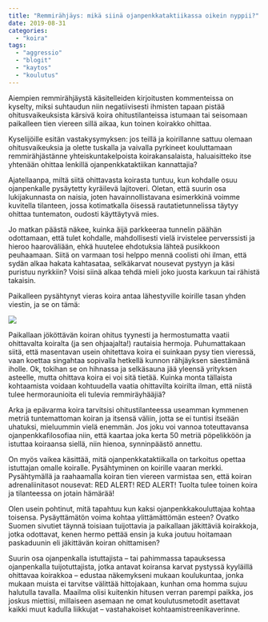 ```yaml
---
title: "Remmirähjäys: mikä siinä ojanpenkkataktiikassa oikein nyppii?"
date: 2019-08-31
categories: 
  - "koira"
tags: 
  - "aggressio"
  - "blogit"
  - "kaytos"
  - "koulutus"
---
```


Aiempien remmirähjäystä käsitelleiden kirjoitusten kommenteissa on kyselty, miksi suhtaudun niin negatiivisesti ihmisten tapaan pistää ohitusvaikeuksista kärsivä koira ohitustilanteissa istumaan tai seisomaan paikalleen tien viereen sillä aikaa, kun toinen koirakko ohittaa.

<!--more-->

Kyselijöille esitän vastakysymyksen: jos teillä ja koirillanne sattuu olemaan ohitusvaikeuksia ja olette tuskalla ja vaivalla pyrkineet kouluttamaan remmirähjästänne yhteiskuntakelpoista koirakansalaista, haluaisitteko itse yhtenään ohittaa lenkillä ojanpenkkataktiikan kannattajia?

Ajatellaanpa, miltä siitä ohittavasta koirasta tuntuu, kun kohdalle osuu ojanpenkalle pysäytetty kyräilevä lajitoveri. Oletan, että suurin osa lukijakunnasta on naisia, joten havainnollistavana esimerkkinä voimme kuvitella tilanteen, jossa kotimatkalla öisessä rautatietunnelissa täytyy ohittaa tuntematon, oudosti käyttäytyvä mies.

Jo matkan päästä näkee, kuinka äijä parkkeeraa tunnelin päähän odottamaan, että tulet kohdalle, mahdollisesti vielä irvistelee perverssisti ja hieroo haaroväliään, ehkä huutelee ehdotuksia lähteä pusikkoon peuhaamaan. Siitä on varmaan tosi helppo mennä coolisti ohi ilman, että sydän alkaa hakata kahtasataa, selkäkarvat nousevat pystyyn ja käsi puristuu nyrkkiin? Voisi siinä alkaa tehdä mieli joko juosta karkuun tai rähistä takaisin.

Paikalleen pysähtynyt vieras koira antaa lähestyville koirille tasan yhden viestin, ja se on tämä:

![](images/you_shall_not_pass-250x250.jpg)

Paikallaan jököttävän koiran ohitus tyynesti ja hermostumatta vaatii ohittavalta koiralta (ja sen ohjaajalta!) rautaisia hermoja. Puhumattakaan siitä, että masentavan usein ohitettava koira ei suinkaan pysy tien vieressä, vaan koettaa singahtaa sopivalla hetkellä kunnon rähjäyksen säestämänä iholle. Ok, tokihan se on hihnassa ja selkäsauna jää yleensä yrityksen asteelle, mutta ohittava koira ei voi sitä tietää. Kuinka monta tällaista kohtaamista voidaan kohtuudella vaatia ohittavilta koirilta ilman, että niistä tulee hermoraunioita eli tulevia remmiräyhääjiä?

Arka ja epävarma koira tarvitsisi ohitustilanteessa useamman kymmenen metriä tuntemattoman koiran ja itsensä väliin, jotta se ei tuntisi itseään uhatuksi, mieluummin vielä enemmän. Jos joku voi vannoa toteuttavansa ojanpenkkafilosofiaa niin, että kaartaa joka kerta 50 metriä pöpelikköön ja istuttaa koiraansa siellä, niin hienoa, synninpäästö annettu.

On myös vaikea käsittää, mitä ojanpenkkataktiikalla on tarkoitus opettaa istuttajan omalle koiralle. Pysähtyminen on koirille vaaran merkki. Pysähtymällä ja raahaamalla koiran tien viereen varmistaa sen, että koiran adrenaliinitasot nousevat: RED ALERT! RED ALERT! Tuolta tulee toinen koira ja tilanteessa on jotain hämärää!

Olen usein pohtinut, mitä tapahtuu kun kaksi ojanpenkkakouluttajaa kohtaa toisensa. Pysäyttämätön voima kohtaa ylittämättömän esteen? Ovatko Suomen sivutiet täynnä toisiaan tuijottavia ja paikallaan jäkittäviä koirakkoja, jotka odottavat, kenen hermo pettää ensin ja kuka joutuu hoitamaan paskaduunin eli jäkittävän koiran ohittamisen?

Suurin osa ojanpenkalla istuttajista – tai pahimmassa tapauksessa ojanpenkalla tuijotuttajista, jotka antavat koiransa karvat pystyssä kyyläillä ohittavaa koirakkoa – edustaa näkemykseni mukaan koulukuntaa, jonka mukaan muista ei tarvitse välittää hittojakaan, kunhan oma homma sujuu halutulla tavalla. Maailma olisi kuitenkin hitusen verran parempi paikka, jos joskus miettisi, millaiseen asemaan ne omat koulutusmetodit asettavat kaikki muut kadulla liikkujat – vastahakoiset kohtaamistreenikaverinne.
